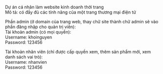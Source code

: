 Dự án cá nhân làm website kinh doanh thời trang <br>
Mô tả: có đầy đủ các tính năng của một trang thương mại điện tử <br>

Phần admin (ở domain của trang web, thay chữ site thành chữ admin sẽ vào phần đăng nhập cho quản trị viên): <br>
Tài khoản admin (có mọi quyền): <br>
  Username: khoinguyen <br>
  Password: 123456 <br>
  
Tài khoản nhân viên (chỉ được cấp quyền xem, thêm sản phẩm mới, xem danh sách vai trò): <br>
  Username: nhanvien <br>
  Password: 123456 <br>
 
